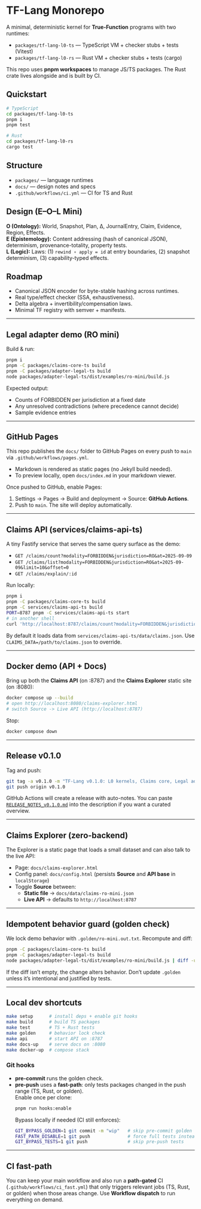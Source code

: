 
# TF-Lang Monorepo

A minimal, deterministic kernel for **True-Function** programs with two runtimes:

- `packages/tf-lang-l0-ts` — TypeScript VM + checker stubs + tests (Vitest)
- `packages/tf-lang-l0-rs` — Rust VM + checker stubs + tests (cargo)

This repo uses **pnpm workspaces** to manage JS/TS packages. The Rust crate lives alongside and is built by CI.

## Quickstart

```bash
# TypeScript
cd packages/tf-lang-l0-ts
pnpm i
pnpm test

# Rust
cd packages/tf-lang-l0-rs
cargo test
```

## Structure

- `packages/` — language runtimes
- `docs/` — design notes and specs
- `.github/workflows/ci.yml` — CI for TS and Rust

## Design (E–O–L Mini)

**O (Ontology):** World, Snapshot, Plan, Δ, JournalEntry, Claim, Evidence, Region, Effects.  
**E (Epistemology):** Content addressing (hash of canonical JSON), determinism, provenance-totality, property tests.  
**L (Logic):** Laws: (1) `rewind ∘ apply = id` at entry boundaries, (2) snapshot determinism, (3) capability-typed effects.

## Roadmap

- Canonical JSON encoder for byte-stable hashing across runtimes.
- Real type/effect checker (SSA, exhaustiveness).
- Delta algebra + invertibility/compensation laws.
- Minimal TF registry with semver + manifests.


---

## Legal adapter demo (RO mini)

Build & run:
```bash
pnpm i
pnpm -C packages/claims-core-ts build
pnpm -C packages/adapter-legal-ts build
node packages/adapter-legal-ts/dist/examples/ro-mini/build.js
```

Expected output:
- Counts of FORBIDDEN per jurisdiction at a fixed date
- Any unresolved contradictions (where precedence cannot decide)
- Sample evidence entries

---

## GitHub Pages

This repo publishes the `docs/` folder to GitHub Pages on every push to `main` via `.github/workflows/pages.yml`.
- Markdown is rendered as static pages (no Jekyll build needed).
- To preview locally, open `docs/index.md` in your markdown viewer.

Once pushed to GitHub, enable Pages:
1) Settings -> Pages -> Build and deployment -> Source: **GitHub Actions**.
2) Push to `main`. The site will deploy automatically.


---

## Claims API (services/claims-api-ts)

A tiny Fastify service that serves the same query surface as the demo:
- `GET /claims/count?modality=FORBIDDEN&jurisdiction=RO&at=2025-09-09`
- `GET /claims/list?modality=FORBIDDEN&jurisdiction=RO&at=2025-09-09&limit=10&offset=0`
- `GET /claims/explain/:id`

Run locally:
```bash
pnpm i
pnpm -C packages/claims-core-ts build
pnpm -C services/claims-api-ts build
PORT=8787 pnpm -C services/claims-api-ts start
# in another shell
curl 'http://localhost:8787/claims/count?modality=FORBIDDEN&jurisdiction=RO&at=2025-09-09'
```

By default it loads data from `services/claims-api-ts/data/claims.json`. Use `CLAIMS_DATA=/path/to/claims.json` to override.


---

## Docker demo (API + Docs)

Bring up both the **Claims API** (on :8787) and the **Claims Explorer** static site (on :8080):

```bash
docker compose up --build
# open http://localhost:8080/claims-explorer.html
# switch Source -> Live API (http://localhost:8787)
```

Stop:
```bash
docker compose down
```


---

## Release v0.1.0

Tag and push:
```bash
git tag -a v0.1.0 -m "TF-Lang v0.1.0: L0 kernels, Claims core, Legal adapter, Explorer & API"
git push origin v0.1.0
```

GitHub Actions will create a release with auto-notes. You can paste [`RELEASE_NOTES_v0.1.0.md`](./RELEASE_NOTES_v0.1.0.md) into the description if you want a curated overview.

---

## Claims Explorer (zero-backend)

The Explorer is a static page that loads a small dataset and can also talk to the live API:

- Page: `docs/claims-explorer.html`
- Config panel: `docs/config.html` (persists **Source** and **API base** in `localStorage`)
- Toggle **Source** between:
  - **Static file** → `docs/data/claims-ro-mini.json`
  - **Live API** → defaults to `http://localhost:8787`

---

## Idempotent behavior guard (golden check)

We lock demo behavior with `.golden/ro-mini.out.txt`. Recompute and diff:

```bash
pnpm -C packages/claims-core-ts build
pnpm -C packages/adapter-legal-ts build
node packages/adapter-legal-ts/dist/examples/ro-mini/build.js | diff -u .golden/ro-mini.out.txt -
```

If the diff isn’t empty, the change alters behavior. Don’t update `.golden` unless it’s intentional and justified by tests.

---

## Local dev shortcuts

```bash
make setup      # install deps + enable git hooks
make build      # build TS packages
make test       # TS + Rust tests
make golden     # behavior lock check
make api        # start API on :8787
make docs-up    # serve docs on :8080
make docker-up  # compose stack
```

### Git hooks

- **pre-commit** runs the golden check.
- **pre-push** uses a **fast-path**: only tests packages changed in the push range (TS, Rust, or golden).  
  Enable once per clone:
  ```bash
  pnpm run hooks:enable
  ```
  Bypass locally if needed (CI still enforces):
  ```bash
  GIT_BYPASS_GOLDEN=1 git commit -m "wip"   # skip pre-commit golden
  FAST_PATH_DISABLE=1 git push              # force full tests instead of fast-path
  GIT_BYPASS_TESTS=1 git push               # skip pre-push tests
  ```

---

## CI fast-path

You can keep your main workflow and also run a **path-gated** CI (`.github/workflows/ci_fast.yml`) that only triggers relevant jobs (TS, Rust, or golden) when those areas change. Use **Workflow dispatch** to run everything on demand.
